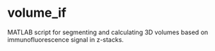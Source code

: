 # volume_if
MATLAB script for segmenting and calculating 3D volumes based on immunofluorescence signal in z-stacks.  
